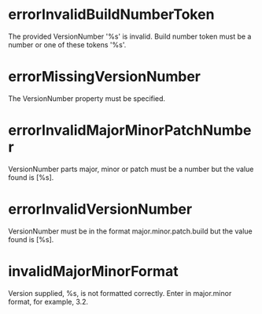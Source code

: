 # errorInvalidBuildNumberToken

The provided VersionNumber '%s' is invalid. Build number token must be a number or one of these tokens '%s'.

# errorMissingVersionNumber

The VersionNumber property must be specified.

# errorInvalidMajorMinorPatchNumber

VersionNumber parts major, minor or patch must be a number but the value found is [%s].

# errorInvalidVersionNumber

VersionNumber must be in the format major.minor.patch.build but the value found is [%s].

# invalidMajorMinorFormat

Version supplied, %s, is not formatted correctly. Enter in major.minor format, for example, 3.2.
